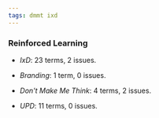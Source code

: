 ```yaml
---
tags: dmmt ixd
---
```


### Reinforced Learning

* *IxD*: 23 terms, 2 issues.

* *Branding*: 1 term, 0 issues.

* *Don't Make Me Think*: 4 terms, 2 issues.

* *UPD*: 11 terms, 0 issues.

